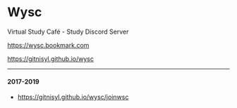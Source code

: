 # Wysc

Virtual Study Cafe&#769; - Study Discord Server

https://wysc.bookmark.com

https://gitnisyl.github.io/wysc

---

#### 2017-2019
- https://gitnisyl.github.io/wysc/joinwsc
